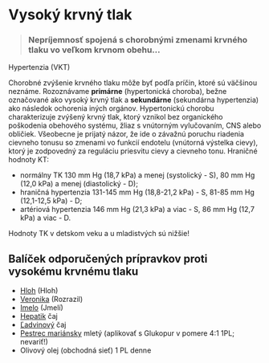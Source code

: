 Vysoký krvný tlak
=================


> ### Nepríjemnosť spojená s chorobnými zmenami krvného tlaku vo veľkom krvnom obehu…
> 
> 

Hypertenzia (VKT)

Chorobné zvýšenie krvného tlaku môže byť podľa príčin, ktoré sú väčšinou
neznáme. Rozoznávame **primárne** (hypertonická choroba), bežne označované ako
vysoký krvný tlak a **sekundárne** (sekundárna hypertenzia) ako následok
ochorenia iných orgánov.   Hypertonickú chorobu charakterizuje zvýšený krvný
tlak, ktorý vznikol bez organického poškodenia obehového systému, žliaz s
vnútorným vylučovaním, CNS alebo obličiek. Všeobecne je prijatý názor, že ide o
závažnú poruchu riadenia cievneho tonusu so zmenami vo funkcií endotelu
(vnútorná výstelka cievy), ktorý je zodpovedný za reguláciu priesvitu cievy a
cievneho tonu.   Hraničné hodnoty KT:

* normálny TK 130 mm Hg (18,7 kPa) a menej (systolický - S), 80 mm Hg (12,0 kPa) a menej (diastolický - D);
* hraničná hypertenzia 131-145 mm Hg (18,8-21,2 kPa) - S, 81-85 mm Hg (12,1-12,5 kPa) - D;
* artériová hypertenzia 146 mm Hg (21,3 kPa) a viac - S, 86 mm Hg (12,7 kPa) a viac - D.

Hodnoty TK v detskom veku a u mladistvých sú nižšie!

Balíček odporučených prípravkov proti vysokému krvnému tlaku
------------------------------------------------------------

* [Hloh](../tinktury/hloh) (Hloh)
* [Veronika](../tinktury/veronika) (Rozrazil)
* [Imelo](../tinktury/imelo) (Jmelí)
* [Hepatik](../caje/hepatik) čaj
* [Ľadvinový](../caje/ladviny) čaj
* [Pestrec mariánsky](../tinktury/pestrec) mletý (aplikovať s Glukopur v pomere 4:1 1PL; nevariť!)
* Olivový olej (obchodná sieť) 1 PL denne
